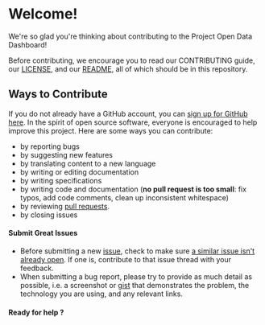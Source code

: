 # Welcome!

We're so glad you're thinking about contributing to the Project Open Data Dashboard! 

Before contributing, we encourage you to read our CONTRIBUTING guide, our [LICENSE](https://github.com/ESGI-IW/Unsecure/blob/master/LICENSE), and our 
[README](https://github.com/ESGI-IW/Unsecure/blob/master/README.md), all of which should be in this repository. 

## Ways to Contribute

If you do not already have a GitHub account, you can [sign up for GitHub here](https://github.com/). In the spirit of open source software, everyone is encouraged to help improve this project. Here are some ways you can contribute:
- by reporting bugs
- by suggesting new features
- by translating content to a new language
- by writing or editing documentation
- by writing specifications
- by writing code and documentation (**no pull request is too small**: fix typos, add code comments, clean up inconsistent whitespace)
- by reviewing [pull requests](https://github.com/ESGI-IW/Unsecure/pulls).
- by closing issues

#### Submit Great Issues
* Before submitting a new [issue](https://github.com/ESGI-IW/Unsecure/issues/new), check to make sure [a similar issue isn't already open](https://github.com/ESGI-IW/Unsecure/issues). 
If one is, contribute to that issue thread with your feedback.
* When submitting a bug report, please try to provide as much detail as possible, i.e. a screenshot or [gist](https://gist.github.com/) that demonstrates the problem, the technology you are using, and any relevant links. 

#### Ready for help ? 
